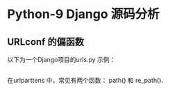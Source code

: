 # Python-9 Django 源码分析

## URLconf 的偏函数

以下为一个Django项目的urls.py 示例：
```

```
在urlparttens 中，常见有两个函数： path() 和 re_path().

